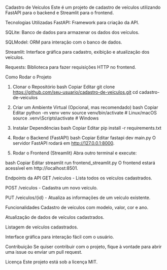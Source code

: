 Cadastro de Veículos
Este é um projeto de cadastro de veículos utilizando FastAPI para o backend e Streamlit para o frontend.

Tecnologias Utilizadas
FastAPI: Framework para criação da API.

SQLite: Banco de dados para armazenar os dados dos veículos.

SQLModel: ORM para interação com o banco de dados.

Streamlit: Interface gráfica para cadastro, exibição e atualização dos veículos.

Requests: Biblioteca para fazer requisições HTTP no frontend.

Como Rodar o Projeto
1. Clonar o Repositório
bash
Copiar
Editar
git clone https://github.com/seu-usuario/cadastro-de-veiculos.git
cd cadastro-de-veiculos
2. Criar um Ambiente Virtual (Opcional, mas recomendado)
bash
Copiar
Editar
python -m venv venv
source venv/bin/activate  # Linux/macOS
source .venv\Scripts\activate  # Windows
3. Instalar Dependências
bash
Copiar
Editar
pip install -r requirements.txt
4. Rodar o Backend (FastAPI)
bash
Copiar
Editar
fastapi dev main.py
O servidor FastAPI rodará em http://127.0.0.1:8000.

5. Rodar o Frontend (Streamlit)
Abra outro terminal e execute:

bash
Copiar
Editar
streamlit run frontend_streamlit.py
O frontend estará acessível em http://localhost:8501.

Endpoints da API
GET /veiculos - Lista todos os veículos cadastrados.

POST /veiculos - Cadastra um novo veículo.

PUT /veiculos/{id} - Atualiza as informações de um veículo existente.

Funcionalidades
Cadastro de veículos com modelo, valor, cor e ano.

Atualização de dados de veículos cadastrados.

Listagem de veículos cadastrados.

Interface gráfica para interação fácil com o usuário.

Contribuição
Se quiser contribuir com o projeto, fique à vontade para abrir uma issue ou enviar um pull request.

Licença
Este projeto está sob a licença MIT.
